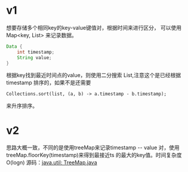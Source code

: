 # v1
想要存储多个相同key的key-value键值对，根据时间来进行区分， 可以使用Map<key, List<Data>> 来记录数据。
``` java
Data {
    int timestamp;
    String value;
}
```

根据key找到最近时间点的value，则使用二分搜索 List<Data>,注意这个是已经根据timestamp 排序的，如果不是还需要
```
Collections.sort(list, (a, b) -> a.timestamp - b.timestamp); 
```
来升序排序。

# v2
思路大概一致，不同的是使用treeMap来记录timestamp -- value 对，使用treeMap.floorKey(timestamp)来得到最接近ts 的最大的key值。时间复杂度 O(logn)
源码：[java.util: TreeMap.java](http://www.docjar.com/html/api/java/util/TreeMap.java.html)
